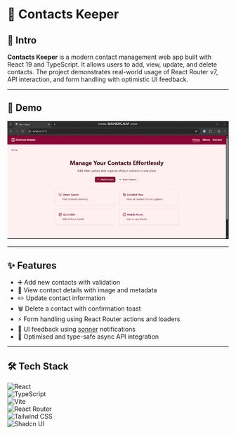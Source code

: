 # 📇 Contacts Keeper

## 📝 Intro

**Contacts Keeper** is a modern contact management web app built with React 19 and TypeScript. It allows users to add, view, update, and delete contacts. The project demonstrates real-world usage of React Router v7, API interaction, and form handling with optimistic UI feedback.

---

## 🎥 Demo

![Demo](/src/assets/demo.gif)

---

## ✨ Features

- ➕ Add new contacts with validation
- 🧾 View contact details with image and metadata
- ✏️ Update contact information
- 🗑️ Delete a contact with confirmation toast
- ⚡ Form handling using React Router actions and loaders
- 💬 UI feedback using [sonner](https://sonner.emilkowal.dev/) notifications
- 🔄 Optimised and type-safe async API integration

---

## 🛠 Tech Stack

![React](https://img.shields.io/badge/React-61DAFB?logo=react&logoColor=white)  
![TypeScript](https://img.shields.io/badge/TypeScript-3178C6?logo=typescript&logoColor=white)  
![Vite](https://img.shields.io/badge/Vite-646CFF?logo=vite&logoColor=white)  
![React Router](https://img.shields.io/badge/React_Router-CA4245?logo=react-router&logoColor=white)  
![Tailwind CSS](https://img.shields.io/badge/Tailwind_CSS-06B6D4?logo=tailwindcss&logoColor=white)  
![Shadcn UI](https://img.shields.io/badge/Shadcn_UI-000000?logo=radixui&logoColor=white)
